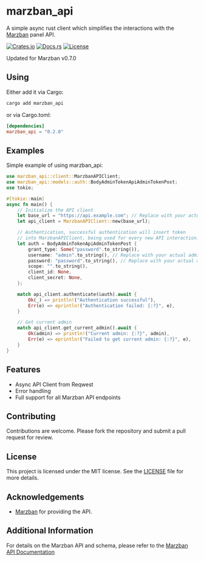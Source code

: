# marzban_api

A simple async rust client which simplifies the interactions with the [Marzban](https://github.com/Gozargah/Marzban) panel API.

[![Crates.io](https://img.shields.io/crates/v/marzban_api)](https://crates.io/crates/marzban_api)
[![Docs.rs](https://docs.rs/marzban_api/badge.svg)](https://docs.rs/marzban_api)
[![License](https://img.shields.io/crates/l/marzban_api)](./LICENSE)

Updated for Marzban v0.7.0

## Using

Either add it via Cargo:

```sh
cargo add marzban_api
```

or via Cargo.toml:

```toml
[dependencies]
marzban_api = "0.2.0"
```

## Examples

Simple example of using marzban_api:

```rust
use marzban_api::client::MarzbanAPIClient;
use marzban_api::models::auth::BodyAdminTokenApiAdminTokenPost;
use tokio;

#[tokio::main]
async fn main() {
    // Initialize the API client
    let base_url = "https://api.example.com"; // Replace with your actual base URL
    let api_client = MarzbanAPIClient::new(base_url);

    // Authentication, successful authentication will insert token
    // into MarzbanAPIClient, being used for every new API interaction.
    let auth = BodyAdminTokenApiAdminTokenPost {
        grant_type: Some("password".to_string()),
        username: "admin".to_string(), // Replace with your actual admin username
        password: "password".to_string(), // Replace with your actual admin password
        scope: "".to_string(),
        client_id: None,
        client_secret: None,
    };

    match api_client.authenticate(&auth).await {
        Ok(_) => println!("Authentication successful"),
        Err(e) => eprintln!("Authentication failed: {:?}", e),
    }

    // Get current admin
    match api_client.get_current_admin().await {
        Ok(admin) => println!("Current admin: {:?}", admin),
        Err(e) => eprintln!("Failed to get current admin: {:?}", e),
    }
}
```

## Features

- Async API Client from Reqwest
- Error handling
- Full support for all Marzban API endpoints

## Contributing

Contributions are welcome. Please fork the repository and submit a pull request for review.

## License

This project is licensed under the MIT license. See the [LICENSE](./LICENSE) file for more details.

## Acknowledgements

- [Marzban](https://github.com/Gozargah/Marzban) for providing the API.

## Additional Information

For details on the Marzban API and schema, please refer to the [Marzban API Documentation](https://github.com/Gozargah/Marzban)
